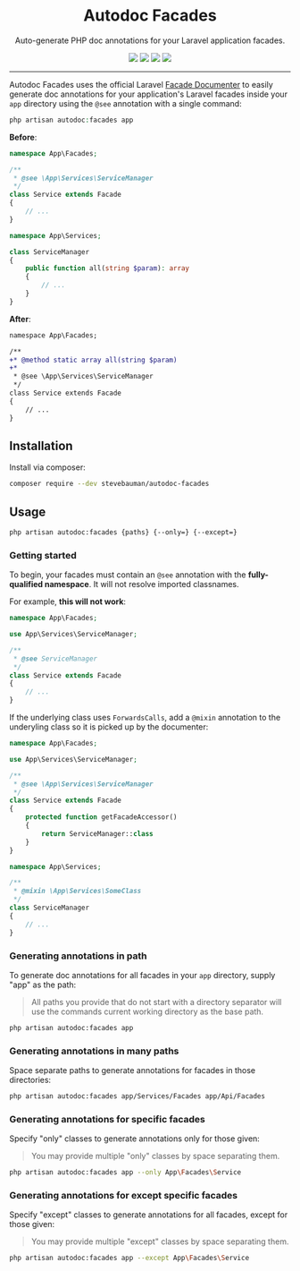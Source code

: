 <h1 align="center">Autodoc Facades</h1>

<p align="center">
Auto-generate PHP doc annotations for your Laravel application facades.
</p>

<p align="center">
<a href="https://github.com/stevebauman/autodoc-facades/actions" target="_blank"><img src="https://img.shields.io/github/actions/workflow/status/stevebauman/autodoc-facades/run-tests.yml?branch=master&style=flat-square"/></a>
<a href="https://packagist.org/packages/stevebauman/autodoc-facades" target="_blank"><img src="https://img.shields.io/packagist/v/stevebauman/autodoc-facades.svg?style=flat-square"/></a>
<a href="https://packagist.org/packages/stevebauman/autodoc-facades" target="_blank"><img src="https://img.shields.io/packagist/dt/stevebauman/autodoc-facades.svg?style=flat-square"/></a>
<a href="https://packagist.org/packages/stevebauman/autodoc-facades" target="_blank"><img src="https://img.shields.io/packagist/l/stevebauman/autodoc-facades.svg?style=flat-square"/></a>
</p>

---

Autodoc Facades uses the official Laravel [Facade Documenter](https://github.com/laravel/facade-documenter) to easily generate doc annotations for your application's Laravel facades inside your `app` directory using the `@see` annotation with a single command:

```php
php artisan autodoc:facades app
```

**Before**:

```php
namespace App\Facades;

/**
 * @see \App\Services\ServiceManager
 */
class Service extends Facade
{
    // ...
}
```

```php
namespace App\Services;

class ServiceManager
{
    public function all(string $param): array
    {
        // ...    
    }
}
```

**After**:

```diff
namespace App\Facades;

/**
+* @method static array all(string $param)
+* 
 * @see \App\Services\ServiceManager
 */
class Service extends Facade
{
    // ...
}
```

## Installation

Install via composer:

```bash
composer require --dev stevebauman/autodoc-facades
```

## Usage

```bash
php artisan autodoc:facades {paths} {--only=} {--except=}
```

### Getting started

To begin, your facades must contain an `@see` annotation with the **fully-qualified namespace**. It will not resolve imported classnames.

For example, **this will not work**:

```php
namespace App\Facades;

use App\Services\ServiceManager;

/**
 * @see ServiceManager
 */
class Service extends Facade
{
    // ...
}
```

If the underlying class uses `ForwardsCalls`, add a `@mixin` annotation to the underyling class so it is picked up by the documenter:

```php
namespace App\Facades;

use App\Services\ServiceManager;

/**
 * @see \App\Services\ServiceManager
 */
class Service extends Facade
{
    protected function getFacadeAccessor()
    {
        return ServiceManager::class
    }
}
```

```php
namespace App\Services;

/**
 * @mixin \App\Services\SomeClass
 */
class ServiceManager
{
    // ...
}
```

### Generating annotations in path

To generate doc annotations for all facades in your `app` directory, supply "app" as the path:

> All paths you provide that do not start with a directory separator will use the commands current working directory as the base path.

```bash
php artisan autodoc:facades app
```

### Generating annotations in many paths

Space separate paths to generate annotations for facades in those directories:

```bash
php artisan autodoc:facades app/Services/Facades app/Api/Facades
```

### Generating annotations for specific facades

Specify "only" classes to generate annotations only for those given:

> You may provide multiple "only" classes by space separating them.

```bash
php artisan autodoc:facades app --only App\Facades\Service
```

### Generating annotations for except specific facades

Specify "except" classes to generate annotations for all facades, except for those given:

> You may provide multiple "except" classes by space separating them.

```bash
php artisan autodoc:facades app --except App\Facades\Service
```
